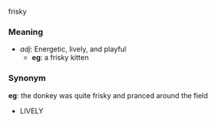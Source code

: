 frisky
### Meaning
+ _adj_: Energetic, lively, and playful
    + __eg__: a frisky kitten

### Synonym

__eg__: the donkey was quite frisky and pranced around the field

+ LIVELY


